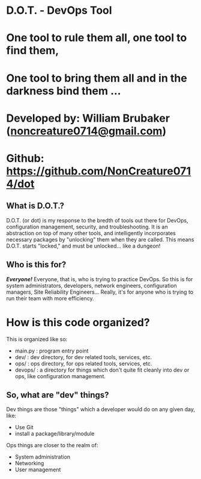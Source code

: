 # D.O.T. - DevOps Tool
# One tool to rule them all, one tool to find them,
# One tool to bring them all and in the darkness bind them ...

# Developed by: William Brubaker (noncreature0714@gmail.com)
# Github: https://github.com/NonCreature0714/dot

## What is D.O.T.?

D.O.T. (or dot) is my response to the bredth of tools out there for DevOps, configuration management, security, and troubleshooting. It is an abstraction on top of many other tools, and intelligently incorporates necessary packages by "unlocking" them when they are called. This means D.O.T. starts "locked," and must be unlocked... like a dungeon!

## Who is this for?
***Everyone!*** Everyone, that is, who is trying to practice DevOps. So this is for system administrators, developers, network engineers, configuration managers, Site Reliability Engineers... Really, it's for anyone who is trying to run their team with more efficiency.

# How is this code organized?

This is organized like so:

 - main.py : program entry point
 - dev/ : dev directory, for dev related tools, services, etc.
 - ops/ : ops directory, for ops related tools, services, etc.
 - devops/ : a directory for things which don't quite fit cleanly into dev or ops, like configuration management.

## So, what are "dev" things?

Dev things are those "things" which a developer would do on any given day, like:
 - Use Git
 - install a package/library/module

Ops things are closer to the realm of:
 - System administration
 - Networking
 - User management
